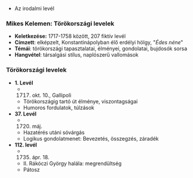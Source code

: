 - Az irodalmi levél
### **Mikes Kelemen: Törökországi levelek**
- **Keletkezése:** 1717-1758 között, 207 fiktív levél
- **Címzett**: elképzelt, Konstantinápolyban élő erdélyi hölgy, "*Édes néne*"
- **Témái**: törökországi tapasztalatai, élményei, gondolatai, bujdosók sorsa
- **Hangvétel**: társalgási stílus, naplószerű vallomások

### **Törökországi levelek**
- **1. Levél**
	- 1717. okt. 10., Gallipoli
	- Törökországig tartó út élménye, viszontagságai
	- Humoros fordulatok, túlzások
- **37. Levél**
	- 1720. máj.
	- Hazatérés utáni sóvárgás
	- Logikus gondolatmenet: Bevezetés, összegzés, záradék
- **112. levél**
	- 1735. ápr. 18.
	- II. Rákóczi György halála: megrendültség
	- Pátosz